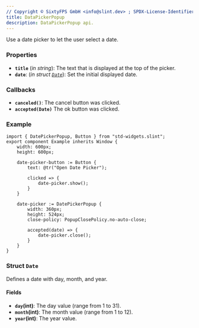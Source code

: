 ```yaml
---
// Copyright © SixtyFPS GmbH <info@slint.dev> ; SPDX-License-Identifier: MIT
title: DataPickerPopup
description: DataPickerPopup api.
---
```


Use a date picker to let the user select a date.

### Properties

-   **`title`** (_in_ _string_): The text that is displayed at the top of the picker.
-   **`date`**: (_in_ _struct [`Date`](#struct-date)_): Set the initial displayed date.

### Callbacks

-   **`canceled()`**: The cancel button was clicked.
-   **`accepted(Date)`** The ok button was clicked.

### Example

```slint
import { DatePickerPopup, Button } from "std-widgets.slint";
export component Example inherits Window {
    width: 600px;
    height: 600px;

    date-picker-button := Button {
        text: @tr("Open Date Picker");

        clicked => {
            date-picker.show();
        }
    }

    date-picker := DatePickerPopup {
        width: 360px;
        height: 524px;
        close-policy: PopupClosePolicy.no-auto-close;

        accepted(date) => {
            date-picker.close();
        }
    }
}
```

### Struct `Date`

Defines a date with day, month, and year.

#### Fields

-   **`day`(int)**: The day value (range from 1 to 31).
-   **`month`(int)**: The month value (range from 1 to 12).
-   **`year`(int)**: The year value.
